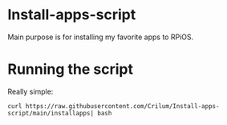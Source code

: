 # Install-apps-script
Main purpose is for installing my favorite apps to RPiOS.

# Running the script

Really simple:
```
curl https://raw.githubusercontent.com/Crilum/Install-apps-script/main/installapps| bash
```
